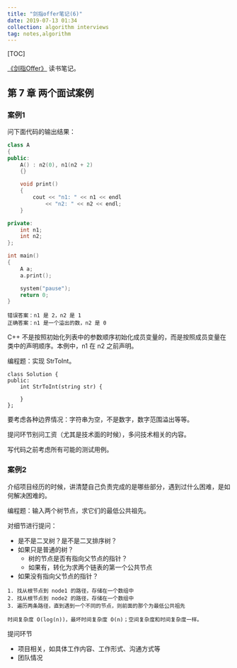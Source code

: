 ```yaml
---
title: "剑指offer笔记(6)"
date: 2019-07-13 01:34
collection: algorithm interviews
tag: notes,algorithm
---
```


[TOC]

[《剑指Offer》](https://book.douban.com/subject/27008702/) 读书笔记。

## 第 7 章 两个面试案例

### 案例1

问下面代码的输出结果：

```cpp
class A
{
public:
    A() : n2(0), n1(n2 + 2)
    {}

    void print()
    {
        cout << "n1: " << n1 << endl
            << "n2: " << n2 << endl;
    }

private:
    int n1;
    int n2;
};

int main()
{
    A a;
    a.print();

    system("pause");
    return 0;
}
```

```
错误答案：n1 是 2，n2 是 1
正确答案：n1 是一个溢出的数，n2 是 0
```

C++ 不是按照初始化列表中的参数顺序初始化成员变量的，而是按照成员变量在类中的声明顺序。本例中，n1 在 n2 之前声明。

编程题：实现 StrToInt。

```
class Solution {
public:
    int StrToInt(string str) {

    }
};
```

要考虑各种边界情况：字符串为空，不是数字，数字范围溢出等等。

提问环节别问工资（尤其是技术面的时候），多问技术相关的内容。

写代码之前考虑所有可能的测试用例。

### 案例2

介绍项目经历的时候，讲清楚自己负责完成的是哪些部分，遇到过什么困难，是如何解决困难的。

编程题：输入两个树节点，求它们的最低公共祖先。

对细节进行提问：

- 是不是二叉树？是不是二叉排序树？
- 如果只是普通的树？
    + 树的节点是否有指向父节点的指针？
    + 如果有，转化为求两个链表的第一个公共节点
- 如果没有指向父节点的指针？

```
1. 找从根节点到 node1 的路径，存储在一个数组中
2. 找从根节点到 node2 的路径，存储在一个数组中
3. 遍历两条路径，直到遇到一个不同的节点，则前面的那个为最低公共祖先

时间复杂度 O(log(n))，最坏时间复杂度 O(n)；空间复杂度和时间复杂度一样。
```

提问环节

- 项目相关，如具体工作内容、工作形式、沟通方式等
- 团队情况
